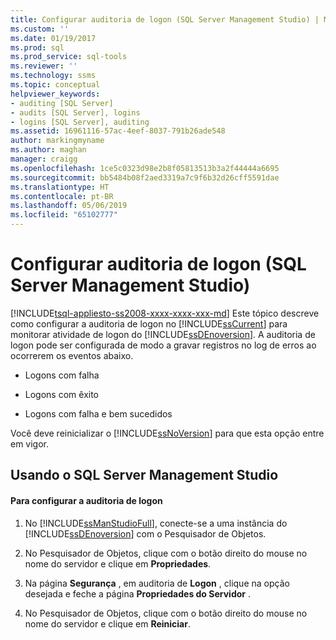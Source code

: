 ```yaml
---
title: Configurar auditoria de logon (SQL Server Management Studio) | Microsoft Docs
ms.custom: ''
ms.date: 01/19/2017
ms.prod: sql
ms.prod_service: sql-tools
ms.reviewer: ''
ms.technology: ssms
ms.topic: conceptual
helpviewer_keywords:
- auditing [SQL Server]
- audits [SQL Server], logins
- logins [SQL Server], auditing
ms.assetid: 16961116-57ac-4eef-8037-791b26ade548
author: markingmyname
ms.author: maghan
manager: craigg
ms.openlocfilehash: 1ce5c0323d98e2b8f05813513b3a2f44444a6695
ms.sourcegitcommit: bb5484b08f2aed3319a7c9f6b32d26cff5591dae
ms.translationtype: HT
ms.contentlocale: pt-BR
ms.lasthandoff: 05/06/2019
ms.locfileid: "65102777"
---
```

# <a name="configure-login-auditing-sql-server-management-studio"></a>Configurar auditoria de logon (SQL Server Management Studio)
[!INCLUDE[tsql-appliesto-ss2008-xxxx-xxxx-xxx-md](../includes/tsql-appliesto-ss2008-xxxx-xxxx-xxx-md.md)]
Este tópico descreve como configurar a auditoria de logon no [!INCLUDE[ssCurrent](../includes/sscurrent-md.md)] para monitorar atividade de logon do [!INCLUDE[ssDEnoversion](../includes/ssdenoversion_md.md)]. A auditoria de logon pode ser configurada de modo a gravar registros no log de erros ao ocorrerem os eventos abaixo.  
  
-   Logons com falha  
  
-   Logons com êxito  
  
-   Logons com falha e bem sucedidos  
  
Você deve reinicializar o [!INCLUDE[ssNoVersion](../includes/ssnoversion-md.md)] para que esta opção entre em vigor.  
  
## <a name="SSMSProcedure"></a>Usando o SQL Server Management Studio  
  
#### <a name="to-configure-login-auditing"></a>Para configurar a auditoria de logon  
  
1.  No [!INCLUDE[ssManStudioFull](../includes/ssmanstudiofull-md.md)], conecte-se a uma instância do [!INCLUDE[ssDEnoversion](../includes/ssdenoversion_md.md)] com o Pesquisador de Objetos.  
  
2.  No Pesquisador de Objetos, clique com o botão direito do mouse no nome do servidor e clique em **Propriedades**.  
  
3.  Na página **Segurança** , em auditoria de **Logon** , clique na opção desejada e feche a página **Propriedades do Servidor** .  
  
4.  No Pesquisador de Objetos, clique com o botão direito do mouse no nome do servidor e clique em **Reiniciar**.  
  
